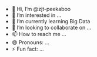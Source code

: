 - 👋 Hi, I’m @zjt-peekaboo
- 👀 I’m interested in ...
- 🌱 I’m currently learning Big Data
- 💞️ I’m looking to collaborate on ...
- 📫 How to reach me ...
- 😄 Pronouns: ...
- ⚡ Fun fact: ...

<!---
zjt-peekaboo/zjt-peekaboo is a ✨ special ✨ repository because its `README.md` (this file) appears on your GitHub profile.
You can click the Preview link to take a look at your changes.
--->
